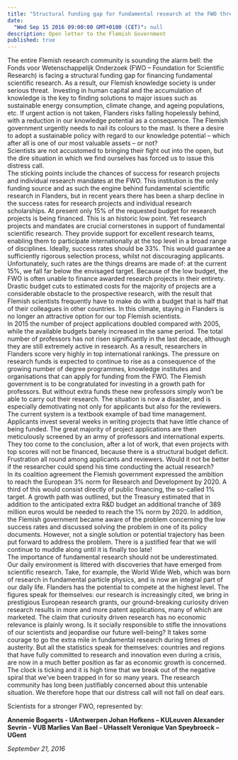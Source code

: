 ```yaml
---
title: "Structural funding gap for fundamental research at the FWO threatens Flemish knowledge society"
date:
  "Wed Sep 15 2016 09:00:00 GMT+0100 (CET)": null
description: Open letter to the Flemish Government
published: true
---
```


The entire Flemish research community is sounding the alarm bell: the Fonds voor Wetenschappelijk Onderzoek (FWO – Foundation for Scientific Research) is facing a structural funding gap for financing fundamental scientific research.  As a result, our Flemish knowledge society is under serious threat.  Investing in human capital and the accumulation of knowledge is the key to finding solutions to major issues such as sustainable energy consumption, climate change, and ageing populations, etc.  If urgent action is not taken, Flanders risks falling hopelessly behind, with a reduction in our knowledge potential as a consequence.   The Flemish government urgently needs to nail its colours to the mast.  Is there a desire to adopt a sustainable policy with regard to our knowledge potential – which after all is one of our most valuable assets – or not?     
Scientists are not accustomed to bringing their fight out into the open, but the dire situation in which we find ourselves has forced us to issue this distress call.    
The sticking points include the chances of success for research projects and individual research mandates at the FWO.  This institution is the only funding source and as such the engine behind fundamental scientific research in Flanders, but in recent years there has been a sharp decline in the success rates for research projects and individual research scholarships.  At present only 15% of the requested budget for research projects is being financed.   This is an historic low point.  Yet research projects and mandates are crucial cornerstones in support of fundamental scientific research.  They provide support for excellent research teams, enabling them to participate internationally at the top level in a broad range of disciplines.  Ideally, success rates should be 33%. This would guarantee a sufficiently rigorous selection process, whilst not discouraging applicants.   Unfortunately, such rates are the things dreams are made of: at the current 15%, we fall far below the envisaged target.    Because of the low budget, the FWO is often unable to finance awarded research projects in their entirety.  Drastic budget cuts to estimated costs for the majority of projects are a considerable obstacle to the prospective research, with the result that Flemish scientists frequently have to make do with a budget that is half that of their colleagues in other countries.  In this climate, staying in Flanders is no longer an attractive option for our top Flemish scientists.    
In 2015 the number of project applications doubled compared with 2005, while the available budgets barely increased in the same period.  The total number of professors has not risen significantly in the last decade, although they are still extremely active in research.  As a result, researchers in Flanders score very highly in top international rankings. The pressure on research funds is expected to continue to rise as a consequence of the growing number of degree programmes, knowledge institutes and organisations that can apply for funding from the FWO.  The Flemish government is to be congratulated for investing in a growth path for professors. But without extra funds these new professors simply won’t be able to carry out their research. 
The situation is now a disaster, and is especially demotivating not only for applicants but also for the reviewers.   The current system is a textbook example of bad time management. Applicants invest several weeks in writing projects that have little chance of being funded.  The great majority of project applications are then meticulously screened by an army of professors and international experts.  They too come to the conclusion, after a lot of work, that even projects with top scores will not be financed, because there is a structural budget deficit.  Frustration all round among applicants and reviewers. Would it not be better if the researcher could spend his time conducting the actual research?  
In its coalition agreement the Flemish government expressed the ambition to reach the European 3% norm for Research and Development by 2020. A third of this would consist directly of public financing, the so-called 1% target.  A growth path was outlined, but the Treasury estimated that in addition to the anticipated extra R&D budget an additional tranche of 389 million euros would be needed to reach the 1% norm by 2020.  In addition, the Flemish government became aware of the problem concerning the low success rates and discussed solving the problem in one of its policy documents.  However, not a single solution or potential trajectory has been put forward to address the problem.   There is a justified fear that we will continue to muddle along until it is finally too late!  
The importance of fundamental research should not be underestimated.  Our daily environment is littered with discoveries that have emerged from scientific research.  Take, for example, the World Wide Web, which was born of research in fundamental particle physics, and is now an integral part of our daily life.  Flanders has the potential to compete at the highest level.  The figures speak for themselves: our research is increasingly cited, we bring in prestigious European research grants, our ground-breaking curiosity driven research results in more and more patent applications, many of which are marketed.  The claim that curiosity driven research has no economic relevance is plainly wrong.  Is it socially responsible to stifle the innovations of our scientists and jeopardise our future well-being?
It takes some courage to go the extra mile in fundamental research during times of austerity.  But all the statistics speak for themselves: countries and regions that have fully committed to research and innovation even during a crisis, are now in a much better position as far as economic growth is concerned.  
The clock is ticking and it is high time that we break out of the negative spiral that we’ve been trapped in for so many years.  The research community has long been justifiably concerned about this untenable situation.  We therefore hope that our distress call will not fall on deaf ears.  

Scientists for a stronger FWO, represented by:

**Annemie Bogaerts - UAntwerpen
Johan Hofkens – KULeuven
Alexander Sevrin - VUB
Marlies Van Bael - UHasselt
Veronique Van Speybroeck – UGent**

*September 21, 2016*

